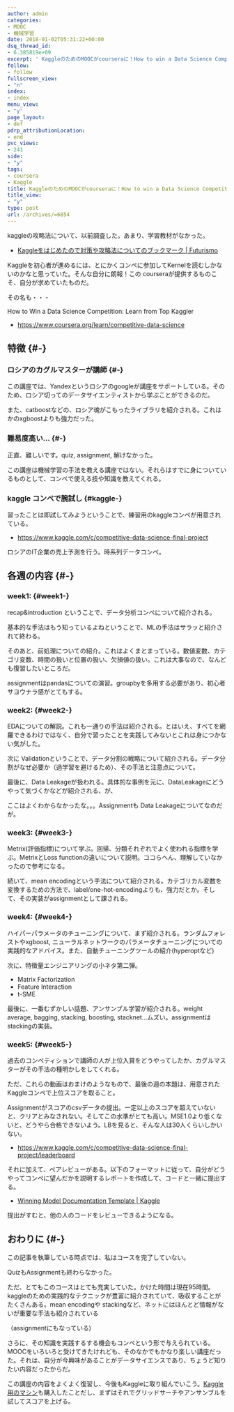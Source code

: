 ```yaml
---
author: admin
categories:
- MOOC
- 機械学習
date: 2018-01-02T05:31:22+00:00
dsq_thread_id:
- 6.385819e+09
excerpt: ' KaggleのためのMOOCがcourseraに！How to win a Data Science Competitionを受けた'
follow:
- follow
fullscreen_view:
- "n"
index:
- index
menu_view:
- "y"
page_layout:
- def
pdrp_attributionLocation:
- end
pvc_views:
- 241
side:
- "y"
tags:
- coursera
- Kaggle
title: KaggleのためのMOOCがcourseraに！How to win a Data Science Competitionを受けた
title_view:
- "y"
type: post
url: /archives/=6854
---
```


kaggleの攻略法について、以前調査した。あまり、学習教材がなかった。

  * [Kaggleをはじめたので対策や攻略法についてのブックマーク | Futurismo][1]

Kaggleを初心者が進めるには、とにかくコンペに参加してKernelを読むしかないのかなと思っていた。そんな自分に朗報！この courseraが提供するものこそ、自分が求めていたものだ。

その名も・・・

How to Win a Data Science Competition: Learn from Top Kaggler

  * <https://www.coursera.org/learn/competitive-data-science>

## 特徴 {#-}

### ロシアのカグルマスターが講師 {#-}

この講座では、Yandexというロシアのgoogleが講座をサポートしている。そのため、ロシア切ってのデータサイエンティストから学ぶことができるのだ。

また、catboostなどの、ロシア魂がこもったライブラリを紹介される。これはかのxgboostよりも強力だった。

### 難易度高い&#8230; {#-}

正直、難しいです。quiz, assignment, 解けなかった。

この講座は機械学習の手法を教える講座ではない。それらはすでに身についているものとして、コンペで使える技や知識を教えてくれる。

### kaggle コンペで腕試し {#kaggle-}

習ったことは即試してみようということで、練習用のkaggleコンペが用意されている。

  * <https://www.kaggle.com/c/competitive-data-science-final-project>

ロシアのIT企業の売上予測を行う。時系列データコンペ。

## 各週の内容 {#-}

### week1: {#week1-}

recap&introduction ということで、データ分析コンペについて紹介される。

基本的な手法はもう知っているよねということで、MLの手法はサラッと紹介されて終わる。

そのあと、前処理についての紹介。これはよくまとまっている。数値変数、カテゴリ変数、時間の扱いと位置の扱い、欠損値の扱い。これは大事なので、なんども復習したいところだ。

assignmentはpandasについての演習。groupbyを多用する必要があり、初心者サヨウナラ感がとてもする。

### week2: {#week2-}

EDAについての解説。これも一通りの手法は紹介される。とはいえ、すべてを網羅できるわけではなく、自分で習ったことを実践してみないとこれは身につかない気がした。

次に Validationということで、データ分割の戦略について紹介される。データ分割がなぜ必要か（過学習を避けるため）、その手法と注意点について。

最後に、Data Leakageが扱われる。具体的な事例を元に、DataLeakageにどうやって気づくかなどが紹介される、が、
  
ここはよくわからなかったな。。。Assignmentも Data Leakageについてなのだが。

### week3: {#week3-}

Metrix(評価指標)について学ぶ。回帰、分類それぞれでよく使われる指標を学ぶ。MetrixとLoss functionの違いについて説明。ココらへん、理解していなかったので参考になる。

続いて、mean encodingという手法について紹介される。カテゴリカル変数を変換するための方法で、label/one-hot-encodingよりも、強力だとか。そして、その実装がassignmentとして課される。

### week4: {#week4-}

ハイパーパラメータのチューニングについて、まず紹介される。ランダムフォレストやxgboost, ニューラルネットワークのパラメータチューニングについての実践的なアドバイス。また、自動チューニングツールの紹介(hyperoptなど)

次に、特徴量エンジニアリングの小ネタ第二弾。

  * Matrix Factorization
  * Feature Interaction
  * t-SME

最後に、一番むずかしい話題、アンサンブル学習が紹介される。weight average, bagging, stacking, boosting, stacknet&#8230;ムズい。assignmentはstackingの実装。

### week5: {#week5-}

過去のコンペティションで講師の人が上位入賞をどうやってしたか、カグルマスターがその手法の種明かしをしてくれる。

ただ、これらの動画はおまけのようなもので、最後の週の本題は、用意されたKaggleコンペで上位スコアを取ること。

Assignmentがスコアのcsvデータの提出。一定以上のスコアを超えていないと、クリアとみなされない。そしてこの水準がとても高い。MSE1.0より低くないと、どうやら合格できないよう。LBを見ると、そんな人は30人くらいしかいない。

  * <https://www.kaggle.com/c/competitive-data-science-final-project/leaderboard>

それに加えて、ペアレビューがある。以下のフォーマットに従って、自分がどうやってコンペに望んだかを説明するレポートを作成して、コードと一緒に提出する。

  * [Winning Model Documentation Template | Kaggle][2]

提出がすむと、他の人のコードをレビューできるようになる。

## おわりに {#-}

この記事を執筆している時点では、私はコースを完了していない。
  
QuizもAssignmentも終わらなかった。

ただ、とてもこのコースはとても充実していた。かけた時間は現在95時間。kaggleのための実践的なテクニックが豊富に紹介されていて、吸収することがたくさんある。mean encodingや stackingなど、ネットにはほんとど情報がないが重要な手法も紹介されている
  
（assignmentにもなっている)

さらに、その知識を実践するする機会もコンペという形で与えられている。MOOCをいろいろと受けてきたけれども、そのなかでもかなり楽しい講座だった。それは、自分が今興味があることがデータサイエンスであり、ちょうど知りたい内容だったからだ。

この講座の内容をよくよく復習し、今後もKaggleに取り組んでいこう。[Kaggle用のマシン][3]も購入したことだし、まずはそれでグリッドサーチやアンサンブルを試してスコアを上げる。

 [1]: http://futurismo.biz/archives/6744
 [2]: https://www.kaggle.com/wiki/WinningModelDocumentationTemplate
 [3]: http://futurismo.biz/archives/6850